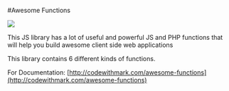 
#Awesome Functions

![]({{site.baseurl}}/http://codewithmark.com/_projects/awesome-functions/assets/awesome-functions.jpg)

This JS library has a lot of useful and powerful JS and PHP functions that will help you build awesome client side web applications

This library contains 6 different kinds of functions.

For Documentation: [http://codewithmark.com/awesome-functions](http://codewithmark.com/awesome-functions)
